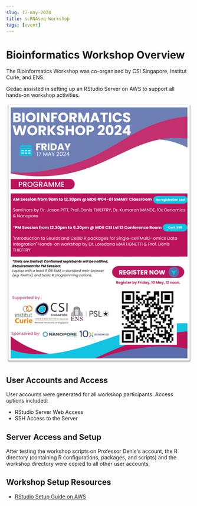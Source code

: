 ```yaml
---
slug: 17-may-2024  
title: scRNAseq Workshop
tags: [event]
---
```


# Bioinformatics Workshop Overview

The Bioinformatics Workshop was co-organised by CSI Singapore, Institut Curie, and ENS.

Gedac assisted in setting up an RStudio Server on AWS to support all hands-on workshop activities.

![Workshop Flyer](./assets/2024-05-17-flyer.png)

## User Accounts and Access

User accounts were generated for all workshop participants. Access options included:

- RStudio Server Web Access  
- SSH Access to the Server

## Server Access and Setup

After testing the workshop scripts on Professor Denis's account, the R directory (containing R configurations, packages, and scripts) and the workshop directory were copied to all other user accounts.

## Workshop Setup Resources

- [RStudio Setup Guide on AWS](https://gitlab.com/csi_gedac/cloud-apps)